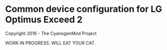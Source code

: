 # Common device configuration for LG Optimus Exceed 2

Copyright 2016 - The CyanogenMod Project

WORK IN PROGRESS. WILL EAT YOUR CAT.
